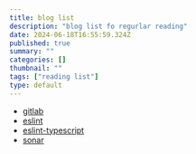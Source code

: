 ```yaml
---
title: blog list
description: "blog list fo regurlar reading"
date: 2024-06-18T16:55:59.324Z
published: true
summary: ""
categories: []
thumbnail: ""
tags: ["reading list"]
type: default
---
```


* [gitlab](https://about.gitlab.com/blog/)
* [eslint](https://eslint.org/)
* [eslint-typescript](https://typescript-eslint.io/blog/)
* [sonar](https://www.sonarsource.com/blog/)
